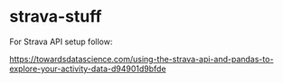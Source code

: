 # strava-stuff
For Strava API setup follow:

https://towardsdatascience.com/using-the-strava-api-and-pandas-to-explore-your-activity-data-d94901d9bfde



